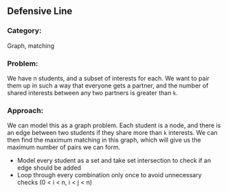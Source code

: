 ## Defensive Line

### Category:
Graph, matching

### Problem:
We have n students, and a subset of interests for each. We want to pair them up in such a way that everyone gets a partner, and the number of shared interests between any two partners is greater than `k`.

### Approach:
We can model this as a graph problem. Each student is a node, and there is an edge between two students if they share more than `k` interests. We can then find the maximum matching in this graph, which will give us the maximum number of pairs we can form.
- Model every student as a set and take set intersection to check if an edge should be added
- Loop through every combination only once to avoid unnecessary checks (0 < i < n, i < j < n)
